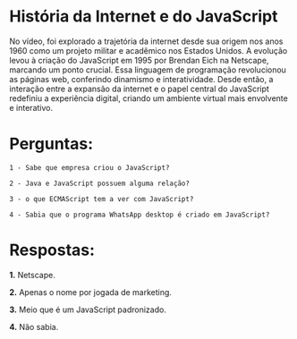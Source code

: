 # História da Internet e do JavaScript 

No vídeo, foi explorado a trajetória da internet desde sua origem nos anos 1960 como um projeto militar e acadêmico nos Estados Unidos. A evolução levou à criação do JavaScript em 1995 por Brendan Eich na Netscape, marcando um ponto crucial. Essa linguagem de programação revolucionou as páginas web, conferindo dinamismo e interatividade. Desde então, a interação entre a expansão da internet e o papel central do JavaScript redefiniu a experiência digital, criando um ambiente virtual mais envolvente e interativo.

# Perguntas: 
    1 - Sabe que empresa criou o JavaScript?

    2 - Java e JavaScript possuem alguma relação?

    3 - o que ECMAScript tem a ver com JavaScript?

    4 - Sabia que o programa WhatsApp desktop é criado em JavaScript?

# Respostas:

**1.** Netscape.

**2.** Apenas o nome por jogada de marketing.

**3.** Meio que é um JavaScript padronizado.

**4.** Não sabia.
